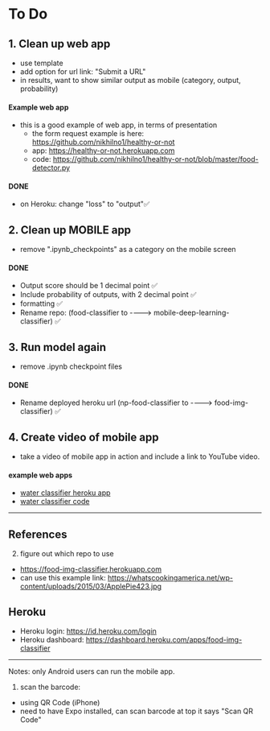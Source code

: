 # To Do

## 1.  Clean up web app
  - use template
  - add option for url link:  "Submit a URL"
  - in results, want to show similar output as mobile (category, output, probability)
  
#### Example web app 
- this is a good example of web app, in terms of presentation
    - the form request example is here: https://github.com/nikhilno1/healthy-or-not
    - app: https://healthy-or-not.herokuapp.com
    - code:  https://github.com/nikhilno1/healthy-or-not/blob/master/food-detector.py

    
#### DONE
- on Heroku:  change "loss" to "output"✅

## 2.  Clean up **MOBILE** app

  - remove ".ipynb_checkpoints" as a category on the mobile screen 


#### DONE
  - Output score should be 1 decimal point ✅
  - Include probability of outputs, with 2 decimal point ✅
  - formatting ✅
  - Rename repo:  (food-classifier to ----> mobile-deep-learning-classifier) ✅  
  

## 3.  Run model again
- remove .ipynb checkpoint files


#### DONE
- Rename deployed heroku url (np-food-classifier to ----> food-img-classifier) ✅


## 4.  Create video of mobile app
- take a video of mobile app in action and include a link to YouTube video.


#### example web apps

- [water classifier heroku app](https://water-classifier1.herokuapp.com)
- [water classifier code](https://github.com/shankarj67/Water-classifier-fastai)


---

## References

2. figure out which repo to use  

- https://food-img-classifier.herokuapp.com
- can use this example link:  https://whatscookingamerica.net/wp-content/uploads/2015/03/ApplePie423.jpg


## Heroku
  - Heroku login: https://id.heroku.com/login
  - Heroku dashboard:  https://dashboard.heroku.com/apps/food-img-classifier


---

Notes:  only Android users can run the mobile app.  
1. scan the barcode:  
- using QR Code (iPhone)
- need to have Expo installed, can scan barcode at top it says "Scan QR Code"


